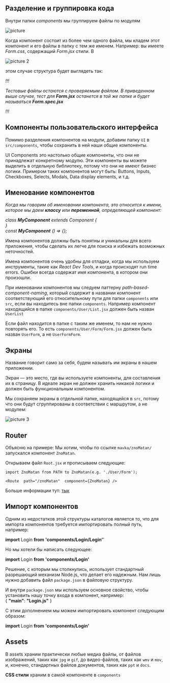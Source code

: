 ## Разделение и группировка кода
Внутри папки  _components_  мы группируем файлы по модулям

![picture](https://i.ibb.co/K6G2vyC/m1.png)

Когда компонент состоит из более чем одного файла, мы кладем этот компонент и его файлы в папку с тем же именем. Например: вы имеете _Form_._css_, содержащий _Form_._jsx_  стили. В

![picture 2](https://i.ibb.co/T1fY3b4/m2.png)

этом случае структура будет выглядеть так:

_!!!_

_Тестовые файлы остаются с проверяемым файлом. В приведенном выше случае, тест для_ **_Form.jsx_**  _останется в той же папке и будет называться_ **_Form.spec.jsx_**

_!!!_

## Компоненты пользовательского интерфейса

Помимо разделения компонентов на модули, добавим папку  `UI`  в  `src/components`, чтобы сохранить в ней наши общие компоненты.

UI  Components это настолько общие компоненты, что они не принадлежат конкретному модулю. Эти компоненты вы можете выделить в отдельную библиотеку, потому что они не имеют бизнес логики. Примером таких компонентов могут быть: Buttons, Inputs, Checkboxes, Selects, Modals, Data display elements, и т.д.

## Именование компонентов

_Когда мы говорим об именовании компонента, это относится к имени, которое мы даем_  **_классу_**  _или_  **_переменной_**_, определяющей компонент:_

_class **MyComponent** extends Component {  
}  
const **MyComponent** () => {};_

Имена компонентов должны быть понятны и уникальны для всего приложения, чтобы сделать их легче для поиска и избежать возможных неточностей.

Имена компонентов очень удобны для отладки, когда мы используем инструменты, такие как _React_  _Dev_  _Tools_,  и когда происходят run  time  errors. Ошибки всегда содержат имя компонента, в котором они произошли.

При именовании компонентов мы следуем паттерну _path-based_-_component_-_naming_, который содержит в названии компонент соответствующий его относительному пути для папки  `components`  или `src`, если вы находитесь вне папки  `components`. Например компонент находящийся в папке  `components/User/List.jsx`  должен быть назван  `UserList`

Если файл находится в папке с таким же именем, то нам не нужно повторять его. То есть  `components/User/Form/Form.jsx`  должен быть назван  `UserForm`, а не  `UserFormForm`.

## Экраны

Название говорит само за себя, будем называть им экраны в нашем приложении.

Экран — это место, где вы используете компоненты, для составления их в страницу. В идеале экран не должен хранить никакой логики и должен быть функциональным компонентом.

Мы сохраняем экраны в отдельной папке, находящейся в  `src`, потому что они будут сгруппированы в соответствии с маршрутом, а не модулем:

![picture 3](https://i.ibb.co/kMQf0sJ/m3.png)

## Router

Объясню на примере: Мы хотим, чтобы по ссылке `mavka/znoMatan/` запускался компонент `ZnoMatan`.

Открываем файл `Root.jsx`  и прописываем следующие:

`import ZnoMatan from PATH to ZnoMatan(e.g. './User/Form');`

`<Route  path="/znoMatan"  component={ZnoMatan} />`

Больше информации тут: [тык](https://medium.com/@timafon/%D1%81%D1%82%D1%80%D1%83%D0%BA%D1%82%D1%83%D1%80%D0%B0-%D0%BF%D1%80%D0%BE%D0%B5%D0%BA%D1%82%D0%B0-%D0%B8-%D0%B8%D0%BC%D0%B5%D0%BD%D0%BE%D0%B2%D0%B0%D0%BD%D0%B8%D0%B5-%D0%BA%D0%BE%D0%BC%D0%BF%D0%BE%D0%BD%D0%B5%D0%BD%D1%82%D0%BE%D0%B2-%D0%B2-react-2a29e96e0e07)

## Импорт компонентов

Одним из недостатков этой структуры каталогов является то, что для импорта компонентов требуется импортировать полный путь, например:

**import** Login **from** **'components/Login/Login'**'

Но мы хотели бы написать следующее:

**import**  Login  **from**  **'****components****/****Login****'**

Решение, с которым мы столкнулись, использует стандартный разрешающий механизм Node.js, что делает его надежным. Нам лишь нужно добавить файл `package.json` в файловую структуру.

И внутри `package.json` мы используем основное свойство, чтобы установить нашу точку входа в компонент, например:  
{ **"****main****"**: **"****Login****.****js****"** }

С этим дополнением мы можем импортировать компонент следующим образом:

**import** Login **from** **'components/Login'**

  

## Assets

В assets храним практически любые медиа файлы, от файлов изображений, таких как `jpg` и `gif`, до видео-файлов, таких как `wmv` и `mov`, и, конечно, стандартных файлов документов, таких как `ppt` и `docs`.

**CSS  стили** храним в самой компоненте в `components`
